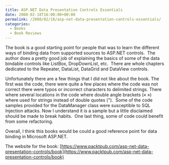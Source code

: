 ```yaml
---
title: ASP.NET Data Presentation Controls Essentials
date: 2008-02-18T16:00:00+00:00
permalink: /2008/02/18/asp-net-data-presentation-controls-essentials/
categories:
  - Books
  - Book Reviews
---
```

The book is a good starting point for people that was to learn the different ways of binding data from supported sources to ASP.NET controls.  The author does a pretty good job of explaining the basics of some of the data bindable controls like ListBox, DropDownList, etc.  There are whole chapters dedicated to the Repeater, DataList, DataGrid and DataView controls.

Unfortunately there are a few things that I did not like about the book. The first was the code, there were quite a few places where the code was not correct there were typos or incorrect characters to delimited strings. There where several locations in the code where double angle brackets (« ») where used for strings instead of double quotes (").  Some of the code samples provided for the DataManager class were susceptible to SQL Injection attacks. Now I understand it is a sample but a little disclaimed should be made to break habits.  One last thing, some of code could benefit from some refactoring.

Overall, I think this books would be could a good reference point for data binding in Microsoft ASP.NET.

The website for the book: [https://www.packtpub.com/asp-net-data-presentation-controls/book](https://www.packtpub.com/asp-net-data-presentation-controls/book)